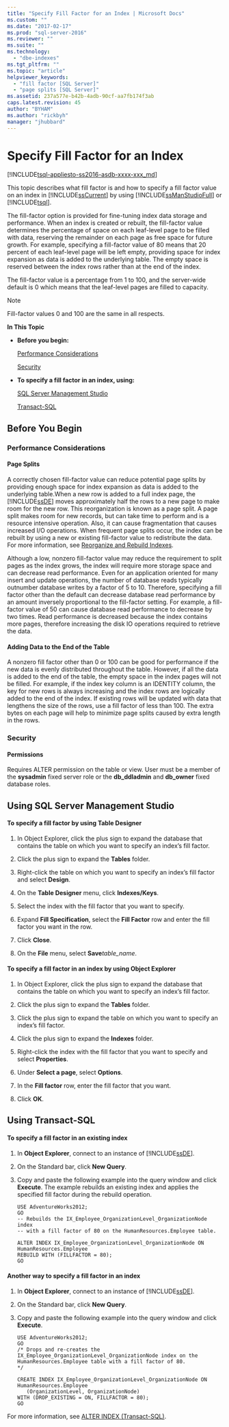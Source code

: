 ```yaml
---
title: "Specify Fill Factor for an Index | Microsoft Docs"
ms.custom: ""
ms.date: "2017-02-17"
ms.prod: "sql-server-2016"
ms.reviewer: ""
ms.suite: ""
ms.technology: 
  - "dbe-indexes"
ms.tgt_pltfrm: ""
ms.topic: "article"
helpviewer_keywords: 
  - "fill factor [SQL Server]"
  - "page splits [SQL Server]"
ms.assetid: 237a577e-b42b-4adb-90cf-aa7fb174f3ab
caps.latest.revision: 45
author: "BYHAM"
ms.author: "rickbyh"
manager: "jhubbard"
---
```

# Specify Fill Factor for an Index
[!INCLUDE[tsql-appliesto-ss2016-asdb-xxxx-xxx_md](../../includes/tsql-appliesto-ss2016-asdb-xxxx-xxx-md.md)]

  This topic describes what fill factor is and how to specify a fill factor value on an index in [!INCLUDE[ssCurrent](../../includes/sscurrent-md.md)] by using [!INCLUDE[ssManStudioFull](../../includes/ssmanstudiofull-md.md)] or [!INCLUDE[tsql](../../includes/tsql-md.md)].  
  
 The fill-factor option is provided for fine-tuning index data storage and performance. When an index is created or rebuilt, the fill-factor value determines the percentage of space on each leaf-level page to be filled with data, reserving the remainder on each page as free space for future growth. For example, specifying a fill-factor value of 80 means that 20 percent of each leaf-level page will be left empty, providing space for index expansion as data is added to the underlying table. The empty space is reserved between the index rows rather than at the end of the index.  
  
 The fill-factor value is a percentage from 1 to 100, and the server-wide default is 0 which means that the leaf-level pages are filled to capacity.  
  
> [!NOTE]  
>  Fill-factor values 0 and 100 are the same in all respects.  
  
 **In This Topic**  
  
-   **Before you begin:**  
  
     [Performance Considerations](#Performance)  
  
     [Security](#Security)  
  
-   **To specify a fill factor in an index, using:**  
  
     [SQL Server Management Studio](#SSMSProcedure)  
  
     [Transact-SQL](#TsqlProcedure)  
  
##  <a name="BeforeYouBegin"></a> Before You Begin  
  
###  <a name="Performance"></a> Performance Considerations  
  
#### Page Splits  
 A correctly chosen fill-factor value can reduce potential page splits by providing enough space for index expansion as data is added to the underlying table.When a new row is added to a full index page, the [!INCLUDE[ssDE](../../includes/ssde-md.md)] moves approximately half the rows to a new page to make room for the new row. This reorganization is known as a page split. A page split makes room for new records, but can take time to perform and is a resource intensive operation. Also, it can cause fragmentation that causes increased I/O operations. When frequent page splits occur, the index can be rebuilt by using a new or existing fill-factor value to redistribute the data. For more information, see [Reorganize and Rebuild Indexes](../../relational-databases/indexes/reorganize-and-rebuild-indexes.md).  
  
 Although a low, nonzero fill-factor value may reduce the requirement to split pages as the index grows, the index will require more storage space and can decrease read performance. Even for an application oriented for many insert and update operations, the number of database reads typically outnumber database writes by a factor of 5 to 10. Therefore, specifying a fill factor other than the default can decrease database read performance by an amount inversely proportional to the fill-factor setting. For example, a fill-factor value of 50 can cause database read performance to decrease by two times. Read performance is decreased because the index contains more pages, therefore increasing the disk IO operations required to retrieve the data.  
  
#### Adding Data to the End of the Table  
 A nonzero fill factor other than 0 or 100 can be good for performance if the new data is evenly distributed throughout the table. However, if all the data is added to the end of the table, the empty space in the index pages will not be filled. For example, if the index key column is an IDENTITY column, the key for new rows is always increasing and the index rows are logically added to the end of the index. If existing rows will be updated with data that lengthens the size of the rows, use a fill factor of less than 100. The extra bytes on each page will help to minimize page splits caused by extra length in the rows.  
  
###  <a name="Security"></a> Security  
  
####  <a name="Permissions"></a> Permissions  
 Requires ALTER permission on the table or view. User must be a member of the **sysadmin** fixed server role or the **db_ddladmin** and **db_owner** fixed database roles.  
  
##  <a name="SSMSProcedure"></a> Using SQL Server Management Studio  
  
#### To specify a fill factor by using Table Designer  
  
1.  In Object Explorer, click the plus sign to expand the database that contains the table on which you want to specify an index’s fill factor.  
  
2.  Click the plus sign to expand the **Tables** folder.  
  
3.  Right-click the table on which you want to specify an index’s fill factor and select **Design**.  
  
4.  On the **Table Designer** menu, click **Indexes/Keys**.  
  
5.  Select the index with the fill factor that you want to specify.  
  
6.  Expand **Fill Specification**, select the **Fill Factor** row and enter the fill factor you want in the row.  
  
7.  Click **Close**.  
  
8.  On the **File** menu, select **Save***table_name*.  
  
#### To specify a fill factor in an index by using Object Explorer  
  
1.  In Object Explorer, click the plus sign to expand the database that contains the table on which you want to specify an index’s fill factor.  
  
2.  Click the plus sign to expand the **Tables** folder.  
  
3.  Click the plus sign to expand the table on which you want to specify an index’s fill factor.  
  
4.  Click the plus sign to expand the **Indexes** folder.  
  
5.  Right-click the index with the fill factor that you want to specify and select **Properties**.  
  
6.  Under **Select a page**, select **Options**.  
  
7.  In the **Fill factor** row, enter the fill factor that you want.  
  
8.  Click **OK**.  
  
##  <a name="TsqlProcedure"></a> Using Transact-SQL  
  
#### To specify a fill factor in an existing index  
  
1.  In **Object Explorer**, connect to an instance of [!INCLUDE[ssDE](../../includes/ssde-md.md)].  
  
2.  On the Standard bar, click **New Query**.  
  
3.  Copy and paste the following example into the query window and click **Execute**. The example rebuilds an existing index and applies the specified fill factor during the rebuild operation.  
  
    ```  
    USE AdventureWorks2012;  
    GO  
    -- Rebuilds the IX_Employee_OrganizationLevel_OrganizationNode index   
    -- with a fill factor of 80 on the HumanResources.Employee table.  
  
    ALTER INDEX IX_Employee_OrganizationLevel_OrganizationNode ON HumanResources.Employee  
    REBUILD WITH (FILLFACTOR = 80);   
    GO  
    ```  
  
#### Another way to specify a fill factor in an index  
  
1.  In **Object Explorer**, connect to an instance of [!INCLUDE[ssDE](../../includes/ssde-md.md)].  
  
2.  On the Standard bar, click **New Query**.  
  
3.  Copy and paste the following example into the query window and click **Execute**.  
  
    ```  
    USE AdventureWorks2012;  
    GO  
    /* Drops and re-creates the IX_Employee_OrganizationLevel_OrganizationNode index on the HumanResources.Employee table with a fill factor of 80.  
    */  
  
    CREATE INDEX IX_Employee_OrganizationLevel_OrganizationNode ON HumanResources.Employee  
       (OrganizationLevel, OrganizationNode)   
    WITH (DROP_EXISTING = ON, FILLFACTOR = 80);   
    GO  
    ```  
  
 For more information, see [ALTER INDEX &#40;Transact-SQL&#41;](../../t-sql/statements/alter-index-transact-sql.md).  
  
  